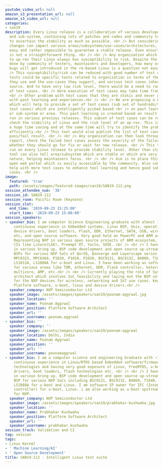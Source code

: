 ```yaml
---
youtube_video_url: null
amazon_s3_presentation_url: null
amazon_s3_video_url: null
categories:
- san19
description: Every Linux release is a collaboration of various developers, maintainers
  and sub-system, containing lots of patches and codes and community try their best
  to ascertain the stability as much as possible. <br /> But considering that the
  changes can impact various areas/subsystems/use-cases/architectures, it is not very
  easy and rather impossible to guarantee a stable release. Even ensuring regressions
  is not a straightforward thing. <br /> <br /> Any organization which is considering
  to up-rev their Linux always has susceptibility to risk. Despite the best work being
  done by community of testers, maintainers and developers, how many or how severe
  bugs will get introduced in the re-based Linux is a question not easy to answer.<br
  /> This susceptibility/risk can be reduced with good number of test cases; these
  tests could be specific tests related to organization in terms of the architectures
  they use and the use-cases they support, and various test cases inherited from open
  source. And to have very low risk level, there would be a need to run hundreds/thousands
  of test cases. <br /> Here execution of test cases may take time from hours to days.
  <br /> Other problem with test cases that they are static and never get evolved
  with past learning and experiences.<br /> <br /> We are proposing a AI based tool
  which will help to provide a set of test cases (sub set of hundreds/thousands of
  test cases) which are intelligently picked based <br /> on past learning of driver
  or sub-system or area. This past learning is created based on result of test cases
  run in various previous releases. This subset of test cases can be run <br /> to
  check the stability of Linux and the risk level of an up-rev. This is definitely
  a huge time saving and at the same time will try to identify the problem areas more
  efficiently.<br /> This tool would also publish the list of test cases run and their
  pass/fail result. <br /> <br /> Any organization can then look through the test
  report, check the failed test cases assess the severity of the failures, and decide
  whether they should go for fix or wait for new release. <br /> This tool can be
  run on every Linux release to provide stability level. Other than stability, this
  tool can also tell area/subsystem which are stable or which are very dynamic in
  nature, helping maintainers focus. <br /> <br /> Aim is to place this tool on any
  open web portal which is easily accessible by the community. Also community can
  help with more test cases to enhance tool learning and hence good sub-set of test
  cases. <br />
image:
  featured: 'true'
  path: /assets/images/featured-images/san19/SAN19-112.png
session_attendee_num: '38'
session_id: SAN19-112
session_room: Pacific Room (Keynote)
session_slot:
  end_time: '2019-09-23 15:25:00'
  start_time: '2019-09-23 15:00:00'
session_speakers:
- speaker_bio: I am computer Science Engineering graduate with almost 18 years of
    continuous experience in Embedded systems, Linux BSP, Unix, operating system internals,
    device drivers, boot loaders, Flash, DDR, Ethernet, SATA, USB, wireless, networking,
    etc, and open source software. Very good hold on PowerPC and ARM architectures.
    Representing NXP in various open source projects of ARM ecosystem, distros and
    CIs like Linaro(LSK), Preempt RT, Yocto, SUSE..<br /> <br /> I have been involved
    in various bring up, BSP code development and open source up-streaming of these
    BSPs for various NXP SoCs of QorIQ, Qonverge and Layerscape series. This includes
    MPC8323, MPC8360, P1020, P1010, P2020, BSC9131, BSC9132, B4860, T1040, LS2088A,
    LS1012A, LS1088A for u-boot and Linux. I have been working as software IP owner
    for various areas like TDM, ethernet, DDR, Flash controller, heterogenous systems,
    multicore, AMP, etc.<br /> <br /> Currently playing the role of System Software
    architect which involves SoC feasibility and laying out the BSP software architecture
    for the NXP devices for wireless, networking and IoT use cases. Key areas include
    Platform software, u-boot, linux and device drivers.<br />
  speaker_company: NXP Semiconductor Ltd
  speaker_image: /assets/images/speakers/san19/poonam-aggrwal.jpg
  speaker_location: ''
  speaker_name: Poonam Aggrwal
  speaker_position: Platform Software Architect
  speaker_url: ''
  speaker_username: poonam.aggrwal
- speaker_bio: ''
  speaker_company: ''
  speaker_image: /assets/images/speakers/san19/poonam-aggrwal
  speaker_location: Delhi, India
  speaker_name: Poonam Aggrwal
  speaker_position: ''
  speaker_url: ''
  speaker_username: poonamaggrwal
- speaker_bio: I am a computer science and engineering Graduate with ~13 years of
    continuous experience in Linux/RTOS based Embedded software/firmware in multi-core
    technologies and having very good exposure of Linux, FreeRTOS, u-boot, device
    drivers, boot loaders, flash technologies etc. <br /> <br /> I have been involved
    in various bring up, BSP code development and open source up-streaming of these
    BSP for various NXP SoCs including BSC9131, BSC9132, B4860, T1040, LS2085A, LS1012A,
    LS1088A for u-boot and Linux. I am software IP owner for IFC (Integrated flash
    controller) for u-boot, Linux. i am also working as u-boot upstream maintainer
    for NXP.
  speaker_company: NXP Semiconductor Ltd
  speaker_image: /assets/images/speakers/san19/prabhakar-kushwaha.jpg
  speaker_location: ''
  speaker_name: Prabhakar Kushwaha
  speaker_position: Platform Software Architect
  speaker_url: ''
  speaker_username: prabhakar.kushwaha
session_track: Validation and CI
tag: session
tags:
- Linux Kernel
- ' Machine Learning/AI'
- ' Open Source Development'
title: SAN19-112 - Intelligent Linux test suite
---
```


